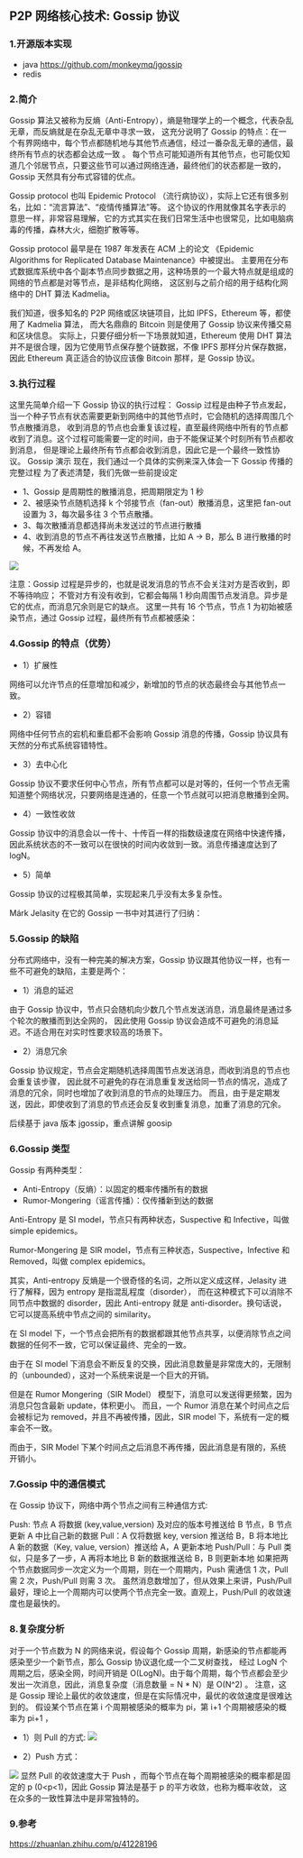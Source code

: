 ## P2P 网络核心技术: Gossip 协议

### 1.开源版本实现

- java https://github.com/monkeymq/jgossip
- redis

### 2.简介

Gossip 算法又被称为反熵（Anti-Entropy），熵是物理学上的一个概念，代表杂乱无章，而反熵就是在杂乱无章中寻求一致，
这充分说明了 Gossip 的特点：在一个有界网络中，每个节点都随机地与其他节点通信，经过一番杂乱无章的通信，最终所有节点的状态都会达成一致 。
每个节点可能知道所有其他节点，也可能仅知道几个邻居节点，只要这些节可以通过网络连通，最终他们的状态都是一致的，Gossip 天然具有分布式容错的优点。

Gossip protocol 也叫 Epidemic Protocol （流行病协议），实际上它还有很多别名，比如：“流言算法”、“疫情传播算法”等。
这个协议的作用就像其名字表示的意思一样，非常容易理解，它的方式其实在我们日常生活中也很常见，比如电脑病毒的传播，森林大火，细胞扩散等等。

Gossip protocol 最早是在 1987 年发表在 ACM 上的论文 《Epidemic Algorithms for Replicated Database Maintenance》中被提出。
主要用在分布式数据库系统中各个副本节点同步数据之用，这种场景的一个最大特点就是组成的网络的节点都是对等节点，是非结构化网络，
这区别与之前介绍的用于结构化网络中的 DHT 算法 Kadmelia。

我们知道，很多知名的 P2P 网络或区块链项目，比如 IPFS，Ethereum 等，都使用了 Kadmelia 算法，
而大名鼎鼎的 Bitcoin 则是使用了 Gossip 协议来传播交易和区块信息。
实际上，只要仔细分析一下场景就知道，Ethereum 使用 DHT 算法并不是很合理，因为它使用节点保存整个链数据，不像 IPFS 那样分片保存数据，
因此 Ethereum 真正适合的协议应该像 Bitcoin 那样，是 Gossip 协议。

### 3.执行过程

这里先简单介绍一下 Gossip 协议的执行过程：
Gossip 过程是由种子节点发起，当一个种子节点有状态需要更新到网络中的其他节点时，它会随机的选择周围几个节点散播消息，
收到消息的节点也会重复该过程，直至最终网络中所有的节点都收到了消息。这个过程可能需要一定的时间，由于不能保证某个时刻所有节点都收到消息，
但是理论上最终所有节点都会收到消息，因此它是一个最终一致性协议。
Gossip 演示
现在，我们通过一个具体的实例来深入体会一下 Gossip 传播的完整过程
为了表述清楚，我们先做一些前提设定

- 1、Gossip 是周期性的散播消息，把周期限定为 1 秒
- 2、被感染节点随机选择 k 个邻接节点（fan-out）散播消息，这里把 fan-out 设置为 3，每次最多往 3 个节点散播。
- 3、每次散播消息都选择尚未发送过的节点进行散播
- 4、收到消息的节点不再往发送节点散播，比如 A -> B，那么 B 进行散播的时候，不再发给 A。

![](https://pic4.zhimg.com/v2-575e785e7d03ad317e5bce4e36debb03_b.jpg)

注意：Gossip 过程是异步的，也就是说发消息的节点不会关注对方是否收到，即不等待响应；
不管对方有没有收到，它都会每隔 1 秒向周围节点发消息。异步是它的优点，而消息冗余则是它的缺点。
这里一共有 16 个节点，节点 1 为初始被感染节点，通过 Gossip 过程，最终所有节点都被感染：

### 4.Gossip 的特点（优势）

- 1）扩展性

网络可以允许节点的任意增加和减少，新增加的节点的状态最终会与其他节点一致。

- 2）容错

网络中任何节点的宕机和重启都不会影响 Gossip 消息的传播，Gossip 协议具有天然的分布式系统容错特性。

- 3）去中心化

Gossip 协议不要求任何中心节点，所有节点都可以是对等的，任何一个节点无需知道整个网络状况，只要网络是连通的，任意一个节点就可以把消息散播到全网。

- 4）一致性收敛

Gossip 协议中的消息会以一传十、十传百一样的指数级速度在网络中快速传播，因此系统状态的不一致可以在很快的时间内收敛到一致。消息传播速度达到了 logN。

- 5）简单

Gossip 协议的过程极其简单，实现起来几乎没有太多复杂性。

Márk Jelasity 在它的 Gossip 一书中对其进行了归纳：

### 5.Gossip 的缺陷

分布式网络中，没有一种完美的解决方案，Gossip 协议跟其他协议一样，也有一些不可避免的缺陷，主要是两个：

- 1）消息的延迟

由于 Gossip 协议中，节点只会随机向少数几个节点发送消息，消息最终是通过多个轮次的散播而到达全网的，
因此使用 Gossip 协议会造成不可避免的消息延迟。不适合用在对实时性要求较高的场景下。

- 2）消息冗余

Gossip 协议规定，节点会定期随机选择周围节点发送消息，而收到消息的节点也会重复该步骤，
因此就不可避免的存在消息重复发送给同一节点的情况，造成了消息的冗余，同时也增加了收到消息的节点的处理压力。
而且，由于是定期发送，因此，即使收到了消息的节点还会反复收到重复消息，加重了消息的冗余。

后续基于 java 版本 jgossip，重点讲解 goosip

### 6.Gossip 类型

Gossip 有两种类型：

- Anti-Entropy（反熵）：以固定的概率传播所有的数据
- Rumor-Mongering（谣言传播）：仅传播新到达的数据

Anti-Entropy 是 SI model，节点只有两种状态，Suspective 和 Infective，叫做 simple epidemics。

Rumor-Mongering 是 SIR model，节点有三种状态，Suspective，Infective 和 Removed，叫做 complex epidemics。

其实，Anti-entropy 反熵是一个很奇怪的名词，之所以定义成这样，Jelasity 进行了解释，因为 entropy 是指混乱程度（disorder），
而在这种模式下可以消除不同节点中数据的 disorder，因此 Anti-entropy 就是 anti-disorder。换句话说，它可以提高系统中节点之间的 similarity。

在 SI model 下，一个节点会把所有的数据都跟其他节点共享，以便消除节点之间数据的任何不一致，它可以保证最终、完全的一致。

由于在 SI model 下消息会不断反复的交换，因此消息数量是非常庞大的，无限制的（unbounded），这对一个系统来说是一个巨大的开销。

但是在 Rumor Mongering（SIR Model） 模型下，消息可以发送得更频繁，因为消息只包含最新 update，体积更小。
而且，一个 Rumor 消息在某个时间点之后会被标记为 removed，并且不再被传播，因此，SIR model 下，系统有一定的概率会不一致。

而由于，SIR Model 下某个时间点之后消息不再传播，因此消息是有限的，系统开销小。

### 7.Gossip 中的通信模式

在 Gossip 协议下，网络中两个节点之间有三种通信方式:

Push: 节点 A 将数据 (key,value,version) 及对应的版本号推送给 B 节点，B 节点更新 A 中比自己新的数据
Pull：A 仅将数据 key, version 推送给 B，B 将本地比 A 新的数据（Key, value, version）推送给 A，A 更新本地
Push/Pull：与 Pull 类似，只是多了一步，A 再将本地比 B 新的数据推送给 B，B 则更新本地
如果把两个节点数据同步一次定义为一个周期，则在一个周期内，Push 需通信 1 次，Pull 需 2 次，Push/Pull 则需 3 次。
虽然消息数增加了，但从效果上来讲，Push/Pull 最好，理论上一个周期内可以使两个节点完全一致。直观上，Push/Pull 的收敛速度也是最快的。

### 8.复杂度分析

对于一个节点数为 N 的网络来说，假设每个 Gossip 周期，新感染的节点都能再感染至少一个新节点，那么 Gossip 协议退化成一个二叉树查找，
经过 LogN 个周期之后，感染全网，时间开销是 O(LogN)。由于每个周期，每个节点都会至少发出一次消息，因此，消息复杂度（消息数量 = N \* N）是 O(N^2) 。
注意，这是 Gossip 理论上最优的收敛速度，但是在实际情况中，最优的收敛速度是很难达到的。
假设某个节点在第 i 个周期被感染的概率为 pi，第 i+1 个周期被感染的概率为 pi+1 ，

- 1）则 Pull 的方式:
  ![](https://pic3.zhimg.com/80/v2-df4e038395c36b430a55a53dbc0b7b5e_720w.jpg)

- 2）Push 方式：

![](https://pic3.zhimg.com/80/v2-b237352666764df3e3e0f432f4bdcc52_720w.jpg)
显然 Pull 的收敛速度大于 Push ，而每个节点在每个周期被感染的概率都是固定的 p (0<p<1)，因此 Gossip 算法是基于 p 的平方收敛，也称为概率收敛，
这在众多的一致性算法中是非常独特的。

### 9.参考

https://zhuanlan.zhihu.com/p/41228196
